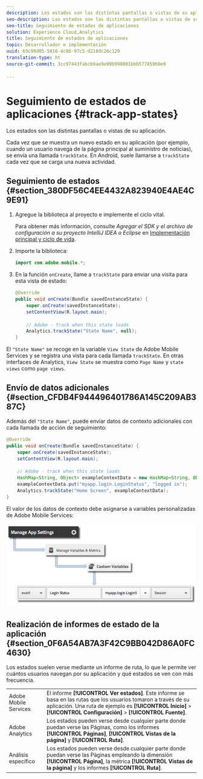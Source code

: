 ```yaml
---
description: Los estados son las distintas pantallas o vistas de su aplicación.
seo-description: Los estados son las distintas pantallas o vistas de su aplicación.
seo-title: Seguimiento de estados de aplicaciones
solution: Experience Cloud,Analytics
title: Seguimiento de estados de aplicaciones
topic: Desarrollador e implementación
uuid: 69c99d05-5816-4c86-97c5-d218dc26c129
translation-type: ht
source-git-commit: 3cc97443fabcb9ae9e09b998801bbb57785960e0

---
```



# Seguimiento de estados de aplicaciones {#track-app-states}

Los estados son las distintas pantallas o vistas de su aplicación.

Cada vez que se muestra un nuevo estado en su aplicación (por ejemplo, cuando un usuario navega de la página principal al suministro de noticias), se envía una llamada `trackState`. En Android, suele llamarse a `trackState` cada vez que se carga una nueva actividad.

## Seguimiento de estados {#section_380DF56C4EE4432A823940E4AE4C9E91}

1. Agregue la biblioteca al proyecto e implemente el ciclo vital.

   Para obtener más información, consulte *Agregar el SDK y el archivo de configuración a su proyecto IntelliJ IDEA o Eclipse* en [Implementación principal y ciclo de vida](/help/android/getting-started/dev-qs.md).

1. Importe la biblioteca:

   ```java
   import com.adobe.mobile.*;
   ```

1. En la función `onCreate`, llame a `trackState` para enviar una visita para esta vista de estado:

   ```java
   @Override 
   public void onCreate(Bundle savedInstanceState) { 
       super.onCreate(savedInstanceState); 
       setContentView(R.layout.main); 
   
       // Adobe - track when this state loads 
       Analytics.trackState("State Name", null); 
   }
   ```

El `"State Name"` se recoge en la variable `View State` de Adobe Mobile Services y se registra una vista para cada llamada `trackState`. En otras interfaces de Analytics, `View State` se muestra como `Page Name` y `state views` como `page views`.

## Envío de datos adicionales {#section_CFDB4F944496401786A145C209AB387C}

Además del `"State Name"`, puede enviar datos de contexto adicionales con cada llamada de acción de seguimiento:

```java
@Override 
public void onCreate(Bundle savedInstanceState) { 
    super.onCreate(savedInstanceState); 
    setContentView(R.layout.main); 
  
    // Adobe - track when this state loads 
    HashMap<String, Object> exampleContextData = new HashMap<String, Object>(); 
    exampleContextData.put("myapp.login.LoginStatus", "logged in"); 
    Analytics.trackState("Home Screen", exampleContextData); 
}
```

El valor de los datos de contexto debe asignarse a variables personalizadas de Adobe Mobile Services:

![](assets/map-variable-context-state.png)

## Realización de informes de estado de la aplicación {#section_0F6A54AB7A3F42C9BB042D86A0FC4630}

Los estados suelen verse mediante un informe de ruta, lo que le permite ver cuántos usuarios navegan por su aplicación y qué estados se ven con más frecuencia.

|  |  |
|--- |--- |
| Adobe Mobile Services | El informe **[!UICONTROL Ver estados]**. Este informe se basa en las rutas que los usuarios tomaron a través de su aplicación. Una ruta de ejemplo es **[!UICONTROL Inicio]**  &gt;  **[!UICONTROL Configuración]**  &gt; **[!UICONTROL Fuente]**. |
| Adobe Analytics | Los estados pueden verse desde cualquier parte donde puedan verse las Páginas, como los informes **[!UICONTROL Páginas]**, **[!UICONTROL Vistas de la página]** y **[!UICONTROL Ruta]**. |
| Análisis específico | Los estados pueden verse desde cualquier parte donde puedan verse las Páginas empleando la dimensión **[!UICONTROL Página]**, la métrica **[!UICONTROL Vistas de la página]** y los informes **[!UICONTROL Ruta]**. |


